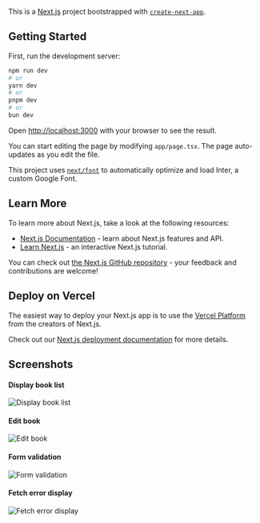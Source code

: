 This is a [Next.js](https://nextjs.org/) project bootstrapped with [`create-next-app`](https://github.com/vercel/next.js/tree/canary/packages/create-next-app).

## Getting Started

First, run the development server:

```bash
npm run dev
# or
yarn dev
# or
pnpm dev
# or
bun dev
```

Open [http://localhost:3000](http://localhost:3000) with your browser to see the result.

You can start editing the page by modifying `app/page.tsx`. The page auto-updates as you edit the file.

This project uses [`next/font`](https://nextjs.org/docs/basic-features/font-optimization) to automatically optimize and load Inter, a custom Google Font.

## Learn More

To learn more about Next.js, take a look at the following resources:

- [Next.js Documentation](https://nextjs.org/docs) - learn about Next.js features and API.
- [Learn Next.js](https://nextjs.org/learn) - an interactive Next.js tutorial.

You can check out [the Next.js GitHub repository](https://github.com/vercel/next.js/) - your feedback and contributions are welcome!

## Deploy on Vercel

The easiest way to deploy your Next.js app is to use the [Vercel Platform](https://vercel.com/new?utm_medium=default-template&filter=next.js&utm_source=create-next-app&utm_campaign=create-next-app-readme) from the creators of Next.js.

Check out our [Next.js deployment documentation](https://nextjs.org/docs/deployment) for more details.

## Screenshots

#### Display book list
![Display book list](https://github.com/YumiChen/BookStore/blob/main/readmeAssets/bookDisplay.PNG?raw=true)

#### Edit book
![Edit book](https://github.com/YumiChen/BookStore/blob/main/readmeAssets/bookEdit.png?raw=true)

#### Form validation
![Form validation](https://github.com/YumiChen/BookStore/blob/main/readmeAssets/formValidation.PNG?raw=true)

#### Fetch error display
![Fetch error display](https://github.com/YumiChen/BookStore/blob/main/readmeAssets/errorFetching.PNG?raw=true)